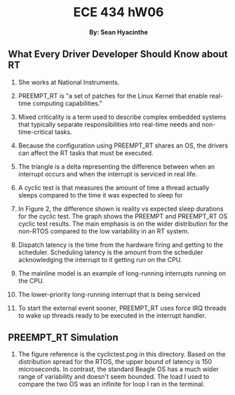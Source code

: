 # <center> ECE 434 hW06

#### <center> By: Sean Hyacinthe

## What Every Driver Developer Should Know about RT

1. She works at National Instruments.

2. PREEMPT_RT is "a set of patches for the Linux Kernel that enable real-time computing capabilities."

3. Mixed criticality is a term used to describe complex embedded systems that typically separate responsibilities into real-time needs and non-time-critical tasks.

4. Because the configuration using PREEMPT_RT shares an OS, the drivers can affect the RT tasks that must be executed.

5. The triangle is a delta representing the difference between when an interrupt occurs and when the interrupt is serviced in real life.

6. A cyclic test is that measures the amount of time a thread actually sleeps compared to the time it was expected to sleep for

7. In Figure 2, the difference shown is reality vs expected sleep durations for the cyclic test. The graph shows the PREEMPT and PREEMPT_RT OS cyclic test results. The main emphasis is on the wider distribution for the non-RTOS compared to the low variability in an RT system.

8. Dispatch latency is the time from the hardware firing and getting to the scheduler. Scheduling latency is the amount from the scheduler acknowledging the interrupt to it getting run on the CPU.

9. The mainline model is an example of long-running interrupts running on the CPU.

10. The lower-priority long-running interrupt that is being serviced

11. To start the external event sooner, PREEMPT_RT uses force IRQ threads to wake up threads ready to be executed in the interrupt handler.





## PREEMPT_RT Simulation

1. The figure reference is the cyclictest.png in this directory. Based on the distribution spread for the RTOS, the upper bound of latency is 150 microseconds. In contrast, the standard Beagle OS has a much wider range of variability and doesn't seem bounded. The load I used to compare the two OS was an infinite for loop I ran in the terminal.


